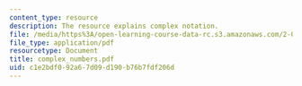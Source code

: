 ```yaml
---
content_type: resource
description: The resource explains complex notation.
file: /media/https%3A/open-learning-course-data-rc.s3.amazonaws.com/2-016-hydrodynamics-13-012-fall-2005/c1e2bdf092a67d09d190b76b7fdf206d_complex_numbers.pdf
file_type: application/pdf
resourcetype: Document
title: complex_numbers.pdf
uid: c1e2bdf0-92a6-7d09-d190-b76b7fdf206d
---
```

